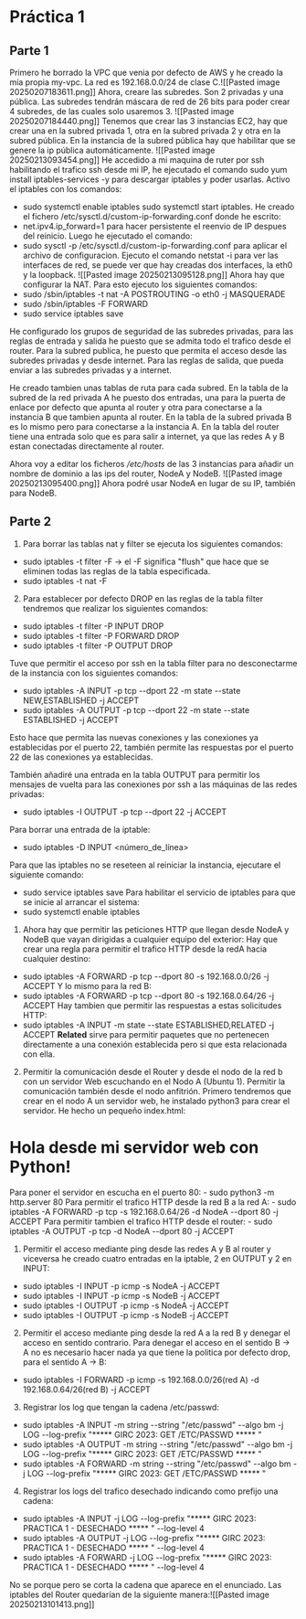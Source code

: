 # Práctica 1
## Parte 1
Primero he borrado la VPC que venia por defecto de AWS y he creado la mía propia my-vpc. La red es 192.168.0.0/24 de clase C.![[Pasted image 20250207183611.png]]
Ahora, creare las subredes. Son 2 privadas y una pública. Las subredes tendrán máscara de red de 26 bits para poder crear 4 subredes, de las cuales solo usaremos 3.
![[Pasted image 20250207184440.png]]
Tenemos que crear las 3 instancias EC2, hay que crear una en la subred privada 1, otra en la subred privada 2 y otra en la subred pública. En la instancia de la subred pública hay que habilitar que se genere la ip pública automáticamente.
![[Pasted image 20250213093454.png]]
He accedido a mi maquina de ruter por ssh habilitando el trafico ssh desde mi IP, he ejecutado el comando sudo yum install iptables-services -y para descargar iptables y poder usarlas.
Activo el iptables con los comandos: 
- sudo systemctl enable iptables sudo systemctl start iptables.
He creado el fichero /etc/sysctl.d/custom-ip-forwarding.conf donde he escrito:
- net.ipv4.ip_forward=1 
para hacer persistente el reenvio de IP despues del reinicio. Luego he ejecutado el comando:
- sudo sysctl -p /etc/sysctl.d/custom-ip-forwarding.conf 
para aplicar el archivo de configuracion.
Ejecuto el comando netstat -i para ver las interfaces de red, se puede ver que hay creadas dos interfaces, la eth0 y la loopback.
![[Pasted image 20250213095128.png]]
Ahora hay que configurar la NAT. Para esto ejecuto los siguientes comandos:
- sudo /sbin/iptables -t nat -A POSTROUTING -o eth0 -j MASQUERADE
- sudo /sbin/iptables -F FORWARD
- sudo service iptables save

He configurado los grupos de seguridad de las subredes privadas, para las reglas de entrada y salida he puesto que se admita todo el trafico desde el router.
Para la subred publica, he puesto que permita el acceso desde las subredes privadas y desde internet. Para las reglas de salida, que pueda enviar a las subredes privadas y a internet.

He creado tambien unas tablas de ruta para cada subred. En la tabla de la subred de la red privada A he puesto dos entradas, una para la puerta de enlace por defecto que apunta al router y otra para conectarse a la instancia B que tambien apunta al router. En la tabla de la subred privada B es lo mismo pero para conectarse a la instancia A.
En la tabla del router tiene una entrada solo que es para salir a internet, ya que las redes A y B estan conectadas directamente al router.

Ahora voy a editar los ficheros */etc/hosts* de las 3 instancias para añadir un nombre de dominio a las ips del router, NodeA y NodeB.
![[Pasted image 20250213095400.png]]
Ahora podré usar NodeA en lugar de su IP, también para NodeB.
## Parte 2
1. Para borrar las tablas nat y filter se ejecuta los siguientes comandos:
- sudo iptables -t filter -F -> el -F significa "flush" que hace que se eliminen todas las reglas de la tabla especificada.
- sudo iptables -t nat -F

2. Para establecer por defecto DROP en las reglas de la tabla filter tendremos que realizar los siguientes comandos:
- sudo iptables -t filter -P INPUT DROP
- sudo iptables -t filter -P FORWARD DROP
- sudo iptables -t filter -P OUTPUT DROP

Tuve que permitir el acceso por ssh en la tabla filter para no desconectarme de la instancia con los siguientes comandos: 
- sudo iptables -A INPUT -p tcp --dport 22 -m state --state NEW,ESTABLISHED -j ACCEPT
- sudo iptables -A OUTPUT -p tcp --dport 22 -m state --state ESTABLISHED -j ACCEPT

Esto hace que permita las nuevas conexiones y las conexiones ya establecidas por el puerto 22, también permite las respuestas por el puerto 22 de las conexiones ya establecidas.

También añadiré una entrada en la tabla OUTPUT para permitir los mensajes de vuelta para las conexiones por ssh a las máquinas de las redes privadas:
- sudo iptables -I OUTPUT -p tcp --dport 22 -j ACCEPT

Para borrar una entrada de la iptable: 
- sudo iptables -D INPUT <número_de_línea>

Para que las iptables no se reseteen al reiniciar la instancia, ejecutare el siguiente comando:
- sudo service iptables save
Para habilitar el servicio de iptables para que se inicie al arrancar el sistema:
- sudo systemctl enable iptables

1. Ahora hay que permitir las peticiones HTTP que llegan desde NodeA y NodeB que vayan dirigidas a cualquier equipo del exterior:
Hay que crear una regla para permitir el trafico HTTP desde la redA hacia cualquier destino:
- sudo iptables -A FORWARD -p tcp --dport 80 -s 192.168.0.0/26 -j ACCEPT
Y lo mismo para la red B:
- sudo iptables -A FORWARD -p tcp --dport 80 -s 192.168.0.64/26 -j ACCEPT
Hay tambien que permitir las respuestas a estas solicitudes HTTP:
- sudo iptables -A INPUT -m state --state ESTABLISHED,RELATED -j ACCEPT
**Related** sirve para permitir paquetes que no pertenecen directamente a una conexión establecida pero si que esta relacionada con ella.

2. Permitir la comunicación desde el Router y desde el nodo de la red b con un servidor Web escuchando en el Nodo A (Ubuntu 1). Permitir la comunicación también desde el nodo anfitrión.
Primero tendremos que crear en el nodo A un servidor web, he instalado python3 para crear el servidor. He hecho un pequeño index.html:
<html><body><h1>Hola desde mi servidor web con Python!</h1></body></html>
Para poner el servidor en escucha en el puerto 80: 
- sudo python3 -m http.server 80
Para permitir el trafico HTTP desde la red B a la red A:
- sudo iptables -A FORWARD -p tcp -s 192.168.0.64/26 -d NodeA --dport 80 -j ACCEPT
Para permitir tambien el trafico HTTP desde el router:
- sudo iptables -A OUTPUT -p tcp -d NodeA --dport 80 -j ACCEPT

1. Permitir el acceso mediante ping desde las redes A y B al router y viceversa he creado cuatro entradas en la iptable, 2 en OUTPUT y 2 en INPUT:
- sudo iptables -I INPUT -p icmp -s NodeA -j ACCEPT
- sudo iptables -I INPUT -p icmp -s NodeB -j ACCEPT
- sudo iptables -I OUTPUT -p icmp -s NodeA -j ACCEPT
- sudo iptables -I OUTPUT -p icmp -s NodeB -j ACCEPT

2. Permitir el acceso mediante ping desde la red A a la red B y denegar el acceso en sentido contrario. Para denegar el acceso en el sentido B -> A no es necesario hacer nada ya que tiene la politica por defecto drop, para el sentido A -> B:
- sudo iptables -I FORWARD -p icmp -s 192.168.0.0/26(red A) -d 192.168.0.64/26(red B) -j ACCEPT

3. Registrar los log que tengan la cadena /etc/passwd:
- sudo iptables -A INPUT -m string --string "/etc/passwd" --algo bm -j LOG --log-prefix "***** GIRC 2023: GET /ETC/PASSWD ***** "
- sudo iptables -A OUTPUT -m string --string "/etc/passwd" --algo bm -j LOG --log-prefix "***** GIRC 2023: GET /ETC/PASSWD ***** "
- sudo iptables -A FORWARD -m string --string "/etc/passwd" --algo bm -j LOG --log-prefix "***** GIRC 2023: GET /ETC/PASSWD ***** "

4. Registrar los logs del trafico desechado indicando como prefijo una cadena:
- sudo iptables -A INPUT -j LOG --log-prefix "***** GIRC 2023: PRACTICA 1 - DESECHADO ***** " --log-level 4
- sudo iptables -A OUTPUT -j LOG --log-prefix "***** GIRC 2023: PRACTICA 1 - DESECHADO ***** " --log-level 4
- sudo iptables -A FORWARD -j LOG --log-prefix "***** GIRC 2023: PRACTICA 1 - DESECHADO ***** " --log-level 4

No se porque pero se corta la cadena que aparece en el enunciado.
Las iptables del Router quedarían de la siguiente manera:![[Pasted image 20250213101413.png]]